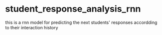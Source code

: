 # student_response_analysis_rnn
this is a rnn model for predicting the  next students' responses accordding to their interaction history
